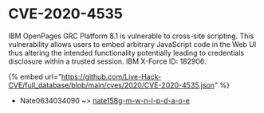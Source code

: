 # CVE-2020-4535

IBM OpenPages GRC Platform 8.1 is vulnerable to cross-site scripting. This vulnerability allows users to embed arbitrary JavaScript code in the Web UI thus altering the intended functionality potentially leading to credentials disclosure within a trusted session. IBM X-Force ID: 182906.

{% embed url="https://github.com/Live-Hack-CVE/full_database/blob/main/cves/2020/CVE-2020-4535.json" %}


* Nate0634034090 ~> [nate158g-m-w-n-l-p-d-a-o-e](https://zeste.alice-snow.ru/2020/database/cve-2020-4535/nate158g-m-w-n-l-p-d-a-o-e-nate0634034090)
